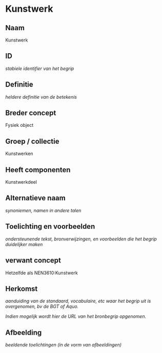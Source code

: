# Kunstwerk

## Naam
Kunstwerk

## ID
*stabiele identifier van het begrip*

## Definitie
*heldere definitie van de betekenis* 

## Breder concept
Fysiek object

## Groep / collectie
Kunstwerken

## Heeft componenten
Kunstwerkdeel

## Alternatieve naam
*synoniemen, namen in andere talen*

## Toelichting en voorbeelden
*ondersteunende tekst, bronverwijzingen, en voorbeelden die het begrip duidelijker maken*

## verwant concept
Hetzelfde als NEN3610:Kunstwerk

## Herkomst
*aanduiding van de standaard, vocabulaire, etc waar het begrip uit is overgenomen, bv de BGT of Aquo.*

*Indien mogelijk wordt hier de URL van het bronbegrip opgenomen.*

## Afbeelding
*beeldende toelichtingen (in de vorm van afbeeldingen)*